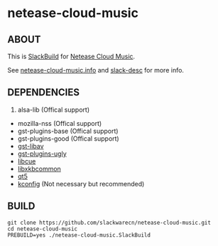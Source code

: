 # netease-cloud-music

## ABOUT

This is [SlackBuild](http://docs.slackware.com/slackware:slackbuild_scripts) for [Netease Cloud Music](http://music.163.com/#/download).

See [netease-cloud-music.info](netease-cloud-music.info) and [slack-desc](slack-desc) for more info.

## DEPENDENCIES

1. alsa-lib (Offical support)
+ mozilla-nss (Offical support)
+ gst-plugins-base (Offical support)
+ gst-plugins-good (Offical support)
+ [gst-libav](https://slackbuilds.org/repository/14.2/multimedia/gst-libav/)
+ [gst-plugins-ugly](https://slackbuilds.org/repository/14.2/multimedia/gst-plugins-ugly/)
+ [libcue](https://slackbuilds.org/repository/14.2/libraries/libcue/)
+ [libxkbcommon](https://slackbuilds.org/repository/14.2/libraries/libxkbcommon/)
+ [qt5](https://slackbuilds.org/repository/14.2/libraries/qt5/)
+ [kconfig](https://github.com/slackwarecn/kconfig.git) (Not necessary but recommended)

## BUILD

```
git clone https://github.com/slackwarecn/netease-cloud-music.git
cd netease-cloud-music
PREBUILD=yes ./netease-cloud-music.SlackBuild
```
